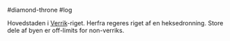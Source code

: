 #diamond-throne #log

Hovedstaden i [Verrik](Verrik%20History.md)-riget. Herfra regeres riget af en heksedronning. Store dele af byen er off-limits for non-verriks.
